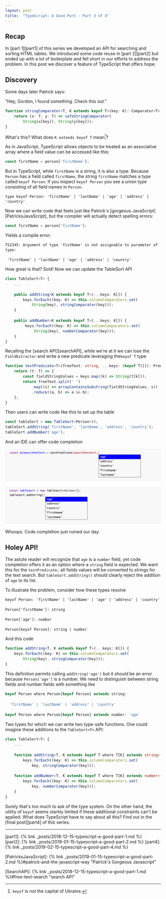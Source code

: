 ```yaml
---
layout: post
title:  "TypeScript: A Good Part - Part 3 of 4"
---
```

## Recap

In [part 1][part1] of this series we developed an API for searching and sorting HTML tables. We introduced some code reuse in [part 2][part2] but ended up with a lot of boilerplate and fell short in our efforts to address the problem. In this post we discover a feature of TypeScript that offers hope.

## Discovery

Some days later Patrick says:

"Hey, Gordon, I found something. Check this out."

```typescript
function stringComparator<T, K extends keyof T>(key: K): Comparator<T> {
    return (x: T, y: T) => safeStringComparator(
        String(x[key]), String(y[key]));
}
```

What's this? What does `K extends keyof T` mean[^1]? 

As in JavaScript, TypeScript allows objects to be treated as an associative array where a field value can be accessed like this:

```typescript
const firstName = person['firstName'];
```

But in TypeScript, while `firstName` is a string, it is also a type. Because `Person` has a field called `firstName`, the string `firstName` matches a type called `keyof Person`. If you inspect `keyof Person` you see a union type consisting of all field names in `Person`.

```text
type keyof Person: 'firstName' | 'lastName' | 'age' | 'address' | 'country' 
```

Now we can write code that feels just like Patrick's [gorgeous JavaScript][PatricksJavaScript], but the compiler will actually detect spelling errors:

```typescript
const firstName = person['fistName'];
```
Yields a compile error:

```text
TS2345: Argument of type 'fistName' is not assignable to parameter of type: 

 'firstName' | 'lastName' | 'age' | 'address' | 'country'
```

How great is that? Sold! Now we can update the TableSort API

```typescript
class TableSort<T> {
    ...
    
    public addString<K extends keyof T>(...keys: K[]) {
        keys.forEach((key: K) => this.columnComparators.set(
            String(key), stringComparator(key)));
    }
    
    public addNumber<K extends keyof T>(...keys: K[]) {
         keys.forEach((key: K) => this.columnComparators.set(
             String(key), numberComparator(key)));
    }
}
```

Recalling the [search API][searchAPI], while we're at it we can lose the `FieldExtractor` and write a new predicate leveraging the`keyof T` type

```typescript
function textPredicate<T>(freeText: string, ...keys: (keyof T)[]): Predicate<T> {
    return (t: T) => {
        const fieldStringValues = keys.map((k) => String(t[k]));
        return freeText.split(' ')
            .map((s) => arrayContainsSubstring(fieldStringValues, s))
            .reduce((a, b) => a && b);
    };
}
```

Then users can write code like this to set up the table

```typescript
const tableSort = new TableSort<Person>();
tableSort.addString('firstName', 'lastName', 'address', 'country');
tableSort.addNumber('age');
```
And an IDE can offer code completion

![Image of Code Completion Example][cc-text-predicate-all-field-names]

![Image of Code Completion Example][cc-all-field-names]

Whoops. Code completion just ruined our day.

## Holey API!

The astute reader will recognize that `age` is a `number` field, yet code completion offers it as an option where a `string` field is expected. We want this for the `textPredicate;` all fields values will be converted to strings for the text search. But `tableSort.addString()` should clearly reject the addition of `age` to its list. 

To illustrate the problem, consider how these types resolve

```text
keyof Person: 'firstName' | 'lastName' | 'age' | 'address' | 'country'

Person['firstName']: string

Person['age']: number

Person[keyof Person]: string | number
```

And this code

```typescript
function addString<T, K extends keyof T>(...keys: K[]) {
    keys.forEach((key: K) => this.columnComparators.set(
        String(key), stringComparator(key)));
}
```

This definition permits calling `addString('age')` but it *should* be an error because `Person['age']` is a number. We need to distinguish between string fields and number fields with something like 

```typescript
keyof Person where Person[keyof Person] extends string: 

  'firstName' | 'lastName' | 'address' | 'country'

keyof Person where Person[keyof Person] extends number: 'age'
```

Two types for which we can write two type-safe functions. One could imagine these additions to the `TableSort<T>` API:

```typescript
class TableSort<T> {
    ...
    
    function addString<T, K extends keyof T where T[K] extends string>(...keys: K[]) {
        keys.forEach((key: K) => this.columnComparators.set(
            key, stringComparator(key)));

    function addNumber<T, K extends keyof T where T[K] extends number>(...keys: K[]) {
        keys.forEach((key: K) => this.columnComparators.set(
            key, numberComparator(key)));
    }    
}

```

Surely that's too much to ask of the type system. On the other hand, the utility of `keyof` seems starkly limited if these additional constraints can't be applied. What does TypeScript have to say about all this? Find out in the [final post][part4] of this series.

---
[^1]: ```keyof``` is *not* the capital of Ukraine.

[cc-text-predicate-all-field-names]: assets/text-predicate-all-field-names.png

[cc-all-field-names]: /assets/all-field-names.png

[part1]: {% link _posts/2018-12-15-typescript-a-good-part-1.md %}	
[part2]: {% link _posts/2019-01-15-typescript-a-good-part-2.md %}
[part4]: {% link _posts/2019-02-15-typescript-a-good-part-4.md %}

[PatricksJavaScript]: {% link _posts/2019-01-15-typescript-a-good-part-2.md %}#patrick-and-the-javascript-way "Patrick's Gorgeous Javascript"

[SearchAPI]: {% link _posts/2018-12-15-typescript-a-good-part-1.md %}#free-text-search "search API"
